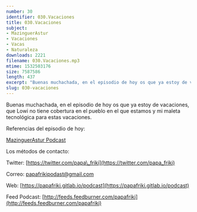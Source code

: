 ```yaml
---
number: 30
identifier: 030.Vacaciones
title: 030.Vacaciones
subject:
- MazinguerAstur
- Vacaciones
- Vacas
- Naturaleza
downloads: 2221
filename: 030.Vacaciones.mp3
mtime: 1532503176
size: 7587586
length: 437
excerpt: "Buenas muchachada, en el episodio de hoy os que ya estoy de vacaciones, que Lowi no tiene cobertura en el pueblo en el que estamos y mi maleta tecnológica para estas vacaciones.\n\nReferencias del episodio de hoy:\n\n[MazinguerAstur Podcast](http://feeds.feedburner.com/Mazingerastur)  \n\nLos métodos de contacto:\n\nTwitter: [https://twitter.com/papa\\_friki](https://twitter.com/papa_friki)\n\nCorreo: [papafrikipodast@gmail.com](https://archive.org/details/papafrikipodast@gmail.com)\n\nWeb: [https://papafriki.gitlab.io/podcast](https://papafriki.gitlab.io/podcast)\n\nFeed Podcast: [http://feeds.feedburner.com/papafriki](http://feeds.feedburner.com/papafriki)"
slug: 030-vacaciones
---
```

Buenas muchachada, en el episodio de hoy os que ya estoy de vacaciones, que Lowi no tiene cobertura en el pueblo en el que estamos y mi maleta tecnológica para estas vacaciones.

Referencias del episodio de hoy:

[MazinguerAstur Podcast](http://feeds.feedburner.com/Mazingerastur)  

Los métodos de contacto:

Twitter: [https://twitter.com/papa\_friki](https://twitter.com/papa_friki)

Correo: [papafrikipodast@gmail.com](https://archive.org/details/papafrikipodast@gmail.com)

Web: [https://papafriki.gitlab.io/podcast](https://papafriki.gitlab.io/podcast)

Feed Podcast: [http://feeds.feedburner.com/papafriki](http://feeds.feedburner.com/papafriki)
